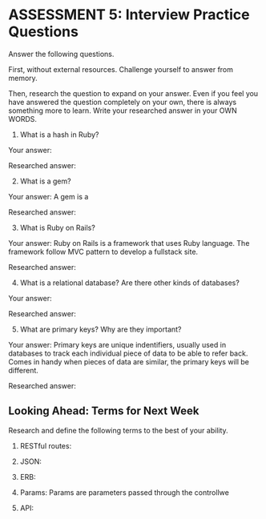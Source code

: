 # ASSESSMENT 5: Interview Practice Questions
Answer the following questions.

First, without external resources. Challenge yourself to answer from memory.

Then, research the question to expand on your answer. Even if you feel you have answered the question completely on your own, there is always something more to learn. Write your researched answer in your OWN WORDS.

1. What is a hash in Ruby?

  Your answer:

  Researched answer:



2. What is a gem?

  Your answer: A gem is a 

  Researched answer:



3. What is Ruby on Rails?

  Your answer: Ruby on Rails is a framework that uses Ruby language. The framework follow MVC pattern to develop a fullstack site. 

  Researched answer:



4. What is a relational database? Are there other kinds of databases?

  Your answer:

  Researched answer:



5. What are primary keys? Why are they important?

  Your answer: Primary keys are unique indentifiers, usually used in databases to track each individual piece of data to be able to refer back. Comes in handy when pieces of data are similar, the primary keys will be different. 

  Researched answer:



## Looking Ahead: Terms for Next Week
Research and define the following terms to the best of your ability.

1. RESTful routes:

2. JSON:

3. ERB:

4. Params: Params are parameters passed through the controllwe 

5. API:
